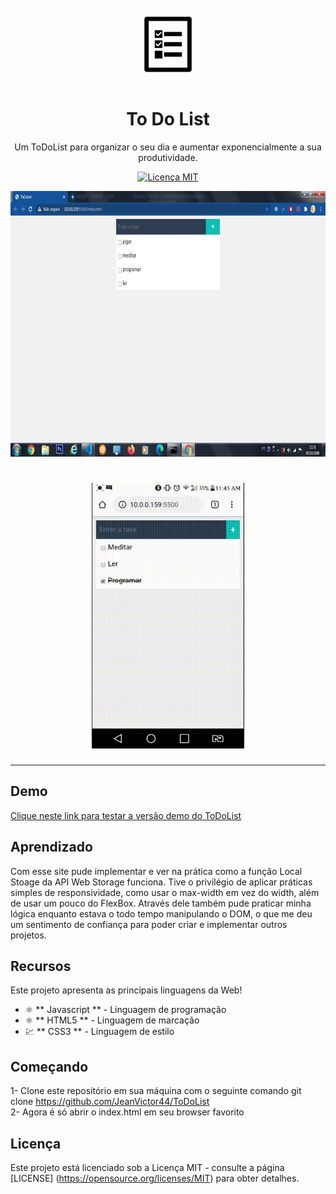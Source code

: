 <h1 align = "center">
  <br>
    <img src = "img/LogoToDoList.jpg" alt = "Logo ToDoList" width = "120">
  <br>
  <br>
  To Do List
</h1>

<p align = "center"> Um ToDoList para organizar o seu dia e aumentar exponencialmente a sua produtividade.</p>

<p align = "center">
  <a href="https://opensource.org/licenses/MIT">
    <img src = "https://img.shields.io/badge/License-MIT-blue.svg" alt = "Licença MIT">
  </a>
</p>

<div >
  <img src = "img/ToDoList-PC.jpeg" alt = "demo" height = "425" >
  <h1 align="center"> <img src = "img/ToDoList-Android.gif" alt = "Gif ToDoList Android" height = "425"></h1>
</div>

<hr />

## Demo 
 
<a href="https://todolistbyjeanmachado.netlify.app" target="_blank" >Clique neste link para testar a versão demo do ToDoList</a>

## Aprendizado
Com esse site pude implementar e ver na prática como a função Local Stoage da API Web Storage funciona. Tive o privilégio de aplicar práticas simples de responsividade, como usar o max-width em vez do width, além de usar um pouco do FlexBox. Através dele também pude praticar minha lógica enquanto estava o todo tempo manipulando o DOM, o que me deu um sentimento de confiança para poder criar e implementar outros projetos.
 
 
## Recursos

Este projeto apresenta as principais linguagens da Web!

- ⚛️ ** Javascript ** - Linguagem de programação
- ⚛️ ** HTML5 ** - Linguagem de marcação
- 💹 ** CSS3 ** - Linguagem de estilo

## Começando

1- Clone este repositório em sua máquina com o seguinte comando git clone https://github.com/JeanVictor44/ToDoList<br />
2- Agora é só abrir o index.html em seu browser favorito



## Licença

Este projeto está licenciado sob a Licença MIT - consulte a página [LICENSE] (https://opensource.org/licenses/MIT) para obter detalhes.
